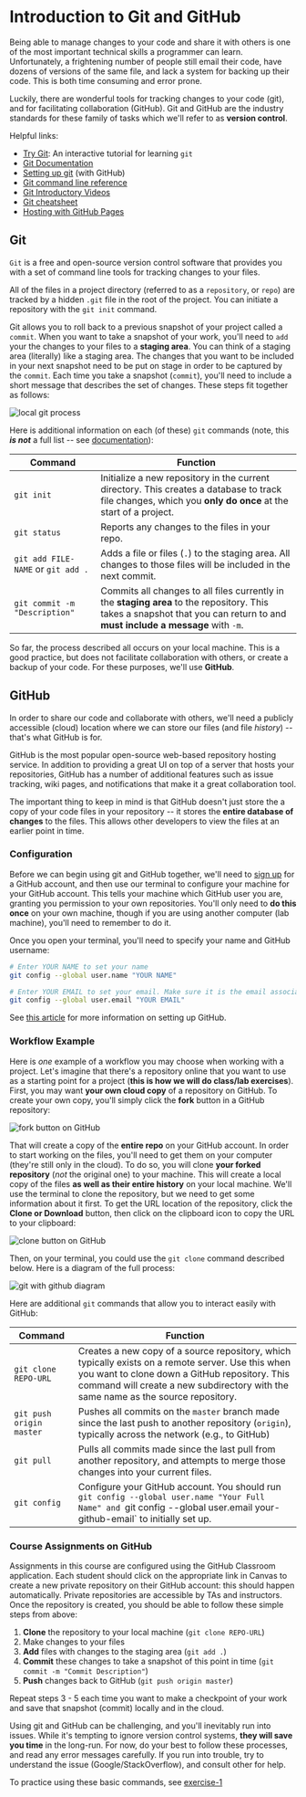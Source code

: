 # Introduction to Git and GitHub

Being able to manage changes to your code and share it with others is one of the most important technical skills a programmer can learn. Unfortunately, a frightening number of people still email their code, have dozens of versions of the same file, and lack a system for backing up their code. This is both time consuming and error prone.

Luckily, there are wonderful tools for tracking changes to your code (git), and for facilitating collaboration (GitHub). Git and GitHub are the industry standards for these family of tasks which we'll refer to as **version control**.

Helpful links:

- [Try Git](https://try.github.io/levels/1/challenges/1): An interactive tutorial for learning `git`
- [Git Documentation](https://git-scm.com/documentation)
- [Setting up git](https://help.github.com/articles/set-up-git/) (with GitHub)
- [Git command line reference](https://git-scm.com/docs)
- [Git Introductory Videos](http://git-scm.com/videos)
- [Git cheatsheet](https://training.github.com/kit/downloads/github-git-cheat-sheet.pdf)
- [Hosting with GitHub Pages](https://help.github.com/articles/creating-project-pages-manually/)

## Git
`Git` is a free and open-source version control software that provides you with a set of command line tools for tracking changes to your files.  

All of the files in a project directory (referred to as a `repository`, or `repo`) are tracked by a hidden `.git` file in the root of the project.  You can initiate a repository with the `git init` command.  

Git allows you to roll back to a previous snapshot of your project called a `commit`.  When you want to take a snapshot of your work, you'll need to `add` your the changes to your files to a **staging area**.  You can think of a staging area (literally) like a staging area.  The changes that you want to be included in your next snapshot need to be put on stage in order to be captured by the `commit`.  Each time you take a snapshot (`commit`), you'll need to include a short message that describes the set of changes.  These steps fit together as follows:

![local git process](m5-imgs/local-git-process.png)

Here is additional information on each (of these) `git` commands (note, this **_is not_** a full list -- see [documentation](https://git-scm.com/docs)):

| Command  | Function |
| ------------- | ------------- |
| `git init` | Initialize a new repository in the current directory. This creates a database to track file changes, which you **only do once** at the start of a project. |
| `git status`  | Reports any changes to the files in your repo. |
| `git add FILE-NAME` or `git add .`  | Adds a file or files (`.`) to the staging area. All changes to those files will be included in the next commit. |
| `git commit -m "Description"`  | Commits all changes to all files currently in the **staging area** to the repository. This takes a snapshot that you can return to and **must include a message** with `-m`.|

So far, the process described all occurs on your local machine. This is a good practice, but does not facilitate collaboration with others, or create a backup of your code. For these purposes, we'll use **GitHub**.


## GitHub
In order to share our code and collaborate with others, we'll need a publicly accessible (cloud) location where we can store our files (and file _history_) -- that's what GitHub is for.

GitHub is the most popular open-source web-based repository hosting service.  In addition to providing a great UI on top of a server that hosts your repositories, GitHub has a number of additional features such as issue tracking, wiki pages, and notifications that make it a great collaboration tool.  

The important thing to keep in mind is that GitHub doesn't just store the a copy of your code files in your repository -- it stores the **entire database of changes** to the files. This allows other developers to view the files at an earlier point in time.  

### Configuration
Before we can begin using git and GitHub together, we'll need to [sign up](https://github.com/join) for a GitHub account, and then use our terminal to configure your machine for your GitHub account. This tells your machine which GitHub user you are, granting you permission to your own repositories. You'll only need to **do this once** on your own machine, though if you are using another computer (lab machine), you'll need to remember to do it.

Once you open your terminal, you'll need to specify your name and GitHub username:

```bash
# Enter YOUR NAME to set your name
git config --global user.name "YOUR NAME"

# Enter YOUR EMAIL to set your email. Make sure it is the email associated with your GitHub account!
git config --global user.email "YOUR EMAIL"
```
See [this article](https://help.github.com/articles/set-up-git/) for more information on setting up GitHub.

### Workflow Example
Here is _one_ example of a workflow you may choose when working with a project. Let's imagine that there's a repository online that you want to use as a starting point for a project (**this is how we will do class/lab exercises**). First, you may want **your own cloud copy** of a repository on GitHub.  To create your own copy, you'll simply click the **fork** button in a GitHub repository:

![fork button on GitHub](m5-imgs/fork.png)

That will create a copy of the **entire repo** on your GitHub account. In order to start working on the files, you'll need to get them on your computer (they're still only in the cloud). To do so, you will clone **your forked repository** (_not_ the original one) to your machine. This will create a local copy of the files **as well as their entire history** on your local machine. We'll use the terminal to clone the repository, but we need to get some information about it first. To get the URL location of the repository, click the **Clone or Download** button, then click on the clipboard icon to copy the URL to your clipboard:

![clone button on GitHub](m5-imgs/clone.png)

Then, on your terminal, you could use the `git clone` command described below.  Here is a diagram of the full process:

![git with github diagram](m5-imgs/full-git-process.png)


Here are additional `git` commands that allow you to interact easily with GitHub:

| Command  | Function |
| ------------- | ------------- |
| `git clone REPO-URL` | Creates a new copy of a source repository, which typically exists on a remote server. Use this when you want to clone down a GitHub repository. This command will create a new subdirectory with the same name as the source repository. |
| `git push origin master`  | Pushes all commits on the `master` branch made since the last push to another repository (`origin`), typically across the network (e.g., to GitHub)  |
| `git pull`  | Pulls all commits made since the last pull from another repository, and attempts to merge those changes into your current files. |
| `git config` | Configure your GitHub account. You should run `git config --global user.name "Your Full Name" and `git config --global user.email your-github-email` to initially set up. |

### Course Assignments on GitHub
Assignments in this course are configured using the GitHub Classroom application. Each student should click on the appropriate link in Canvas to create a new private repository on their GitHub account: this should happen automatically. Private repositories are accessible by TAs and instructors. Once the repository is created, you should be able to follow these simple steps from above:

1. **Clone** the repository to your local machine (`git clone REPO-URL`)
2. Make changes to your files
3. **Add** files with changes to the staging area (`git add .`)
4. **Commit** these changes to take a snapshot of this point in time (`git commit -m "Commit Description"`)
5. **Push** changes back to GitHub (`git push origin master`)

Repeat steps 3 - 5 each time you want to make a checkpoint of your work and save that snapshot (commit) locally and in the cloud.

Using git and GitHub can be challenging, and you'll inevitably run into issues. While it's tempting to ignore version control systems, **they will save you time** in the long-run. For now, do your best to follow these processes, and read any error messages carefully. If you run into trouble, try to understand the issue (Google/StackOverflow), and consult other for help.

To practice using these basic commands, see [exercise-1](http://github.com/info201-s17/m5-git-intro/tree/master/exercise-1)

